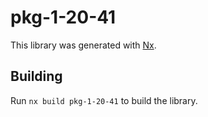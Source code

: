 # pkg-1-20-41

This library was generated with [Nx](https://nx.dev).

## Building

Run `nx build pkg-1-20-41` to build the library.
